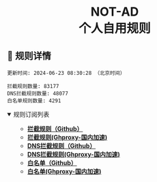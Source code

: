 <div align="center">
<h1 align="center">NOT-AD<br>个人自用规则</h1>
</div>

<h2 id="a">🎯 规则详情</h2>

```
更新时间: 2024-06-23 08:30:28 （北京时间） 

拦截规则数量: 83177 
DNS拦截规则数量: 48077 
白名单规则数量: 4291 
``` 
<details open>
<summary>规则订阅列表</summary>
<ul>

- **[拦截规则（Github）](https://raw.githubusercontent.com/tyy840913/NOT-AD/master/rules.txt)**
- **[拦截规则(Ghproxy-国内加速)](https://mirror.ghproxy.com/raw.githubusercontent.com/tyy840913/NOT-AD/master/rules.txt)**
- **[DNS拦截规则（Github）](https://raw.githubusercontent.com/tyy840913/NOT-AD/master/dns.txt)**
- **[DNS拦截规则(Ghproxy-国内加速)](https://mirror.ghproxy.com/raw.githubusercontent.com/tyy840913/NOT-AD/master/dns.txt)**
- **[白名单（Github）](https://raw.githubusercontent.com/tyy840913/NOT-AD/master/allow.txt)**
- **[白名单(Ghproxy-国内加速)](https://mirror.ghproxy.com/raw.githubusercontent.com/tyy840913/NOT-AD/master/allow.txt)**

</ul>
</details>
